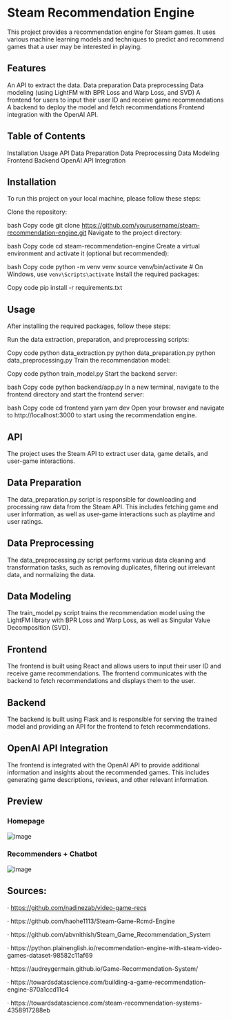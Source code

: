 # Steam Recommendation Engine
This project provides a recommendation engine for Steam games. It uses various machine learning models and techniques to predict and recommend games that a user may be interested in playing.

## Features
An API to extract the data.
Data preparation
Data preprocessing
Data modeling (using LightFM with BPR Loss and Warp Loss, and SVD)
A frontend for users to input their user ID and receive game recommendations
A backend to deploy the model and fetch recommendations
Frontend integration with the OpenAI API.
## Table of Contents
Installation
Usage
API
Data Preparation
Data Preprocessing
Data Modeling
Frontend
Backend
OpenAI API Integration

## Installation
To run this project on your local machine, please follow these steps:

Clone the repository:

bash
Copy code
git clone https://github.com/yourusername/steam-recommendation-engine.git
Navigate to the project directory:

bash
Copy code
cd steam-recommendation-engine
Create a virtual environment and activate it (optional but recommended):

bash
Copy code
python -m venv venv
source venv/bin/activate  # On Windows, use `venv\Scripts\activate`
Install the required packages:

Copy code
pip install -r requirements.txt
## Usage
After installing the required packages, follow these steps:

Run the data extraction, preparation, and preprocessing scripts:

Copy code
python data_extraction.py
python data_preparation.py
python data_preprocessing.py
Train the recommendation model:

Copy code
python train_model.py
Start the backend server:

bash
Copy code
python backend/app.py
In a new terminal, navigate to the frontend directory and start the frontend server:

bash
Copy code
cd frontend
yarn
yarn dev
Open your browser and navigate to http://localhost:3000 to start using the recommendation engine.

## API
The project uses the Steam API to extract user data, game details, and user-game interactions.

## Data Preparation
The data_preparation.py script is responsible for downloading and processing raw data from the Steam API. This includes fetching game and user information, as well as user-game interactions such as playtime and user ratings.

## Data Preprocessing
The data_preprocessing.py script performs various data cleaning and transformation tasks, such as removing duplicates, filtering out irrelevant data, and normalizing the data.

## Data Modeling
The train_model.py script trains the recommendation model using the LightFM library with BPR Loss and Warp Loss, as well as Singular Value Decomposition (SVD).

## Frontend
The frontend is built using React and allows users to input their user ID and receive game recommendations. The frontend communicates with the backend to fetch recommendations and displays them to the user.

## Backend
The backend is built using Flask and is responsible for serving the trained model and providing an API for the frontend to fetch recommendations.

## OpenAI API Integration
The frontend is integrated with the OpenAI API to provide additional information and insights about the recommended games. This includes generating game descriptions, reviews, and other relevant information.

## Preview
### Homepage
![image](https://user-images.githubusercontent.com/55255975/231901447-8607f96e-e1d6-42bd-bb31-8f2a4d7659cd.png)

### Recommenders + Chatbot
![image](https://user-images.githubusercontent.com/55255975/231901145-5acc5d4b-1ce4-4e07-a61b-02f72a900900.png)


## Sources:
· https://github.com/nadinezab/video-game-recs
<p>
· https://github.com/haohe1113/Steam-Game-Rcmd-Engine
<p>
· https://github.com/abvnithish/Steam_Game_Recommendation_System
<p>
· https://python.plainenglish.io/recommendation-engine-with-steam-video-games-dataset-98582c11af69
<p>
· https://audreygermain.github.io/Game-Recommendation-System/
<p>
· https://towardsdatascience.com/building-a-game-recommendation-engine-870a1ccd11c4
<p>
· https://towardsdatascience.com/steam-recommendation-systems-4358917288eb
